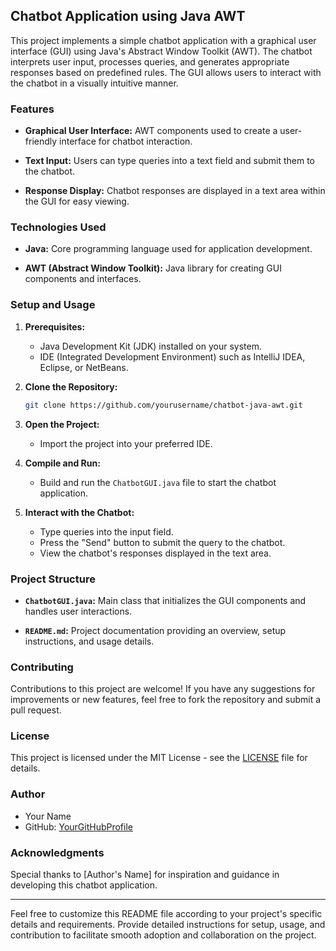 ## Chatbot Application using Java AWT

This project implements a simple chatbot application with a graphical user interface (GUI) using Java's Abstract Window Toolkit (AWT). The chatbot interprets user input, processes queries, and generates appropriate responses based on predefined rules. The GUI allows users to interact with the chatbot in a visually intuitive manner.

### Features

- **Graphical User Interface:** AWT components used to create a user-friendly interface for chatbot interaction.
  
- **Text Input:** Users can type queries into a text field and submit them to the chatbot.
  
- **Response Display:** Chatbot responses are displayed in a text area within the GUI for easy viewing.

### Technologies Used

- **Java:** Core programming language used for application development.
  
- **AWT (Abstract Window Toolkit):** Java library for creating GUI components and interfaces.
  
### Setup and Usage

1. **Prerequisites:**
   - Java Development Kit (JDK) installed on your system.
   - IDE (Integrated Development Environment) such as IntelliJ IDEA, Eclipse, or NetBeans.

2. **Clone the Repository:**
   ```bash
   git clone https://github.com/yourusername/chatbot-java-awt.git
   ```

3. **Open the Project:**
   - Import the project into your preferred IDE.

4. **Compile and Run:**
   - Build and run the `ChatbotGUI.java` file to start the chatbot application.

5. **Interact with the Chatbot:**
   - Type queries into the input field.
   - Press the "Send" button to submit the query to the chatbot.
   - View the chatbot's responses displayed in the text area.

### Project Structure

- **`ChatbotGUI.java`:** Main class that initializes the GUI components and handles user interactions.
  
- **`README.md`:** Project documentation providing an overview, setup instructions, and usage details.

### Contributing

Contributions to this project are welcome! If you have any suggestions for improvements or new features, feel free to fork the repository and submit a pull request.

### License

This project is licensed under the MIT License - see the [LICENSE](LICENSE) file for details.

### Author

- Your Name
- GitHub: [YourGitHubProfile](https://github.com/yourusername)

### Acknowledgments

Special thanks to [Author's Name] for inspiration and guidance in developing this chatbot application.

---

Feel free to customize this README file according to your project's specific details and requirements. Provide detailed instructions for setup, usage, and contribution to facilitate smooth adoption and collaboration on the project.
